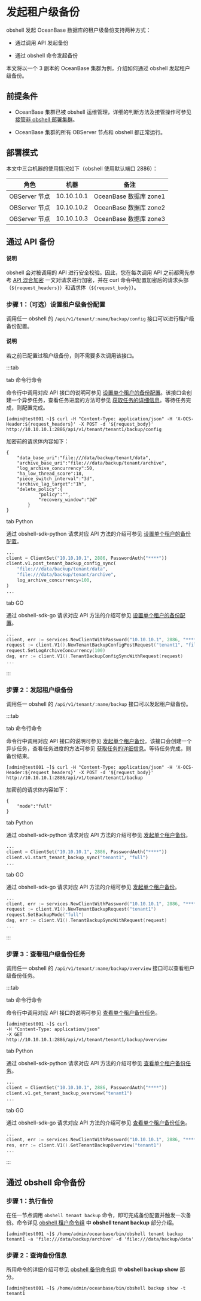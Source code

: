# 发起租户级备份

obshell 发起 OceanBase 数据库的租户级备份支持两种方式：

- 通过调用 API 发起备份

- 通过 obshell 命令发起备份

本文将以一个 3 副本的 OceanBase 集群为例，介绍如何通过 obshell 发起租户级备份。

## 前提条件

- OceanBase 集群已被 obshell 运维管理，详细的判断方法及接管操作可参见 [接管非 obshell 部署集群](../200.cluster-management/300.take-over-non-obshell-deployed-clusters.md)。

- OceanBase 集群的所有 OBServer 节点和 obshell 都正常运行。

## 部署模式

本文中三台机器的使用情况如下（obshell 使用默认端口 2886）：

|     角色      |    机器    |          备注          |
| ------------- | ---------- | ---------------------- |
| OBServer 节点 | 10.10.10.1 | OceanBase 数据库 zone1 |
| OBServer 节点 | 10.10.10.2 | OceanBase 数据库 zone2 |
| OBServer 节点 | 10.10.10.3 | OceanBase 数据库 zone3 |

## 通过 API 备份

<main id="notice" type='explain'>
  <h4>说明</h4>
  <p>obshell 会对被调用的 API 进行安全校验。因此，您在每次调用 API 之前都需先参考 <a href='../../400.obshell-api-reference/20.api-hybrid-encryption.md'>API 混合加密</a> 一文对请求进行加密，并在 curl 命令中配置加密后的请求头部（<code>${request_headers}</code>）和请求体（<code>${request_body}</code>）。</p>
</main>

### 步骤 1：（可选）设置租户级备份配置

调用任一 obshell 的 `/api/v1/tenant/:name/backup/config` 接口可以进行租户级备份配置。

<main id="notice" type='explain'>
  <h4>说明</h4>
  <p>若之前已配置过租户级备份，则不需要多次调用该接口。</p>
</main>

:::tab

tab 命令行命令

命令行中调用对应 API 接口的说明可参见 [设置单个租户的备份配置](../../400.obshell-api-reference/600.backup-management/100.configure-backup-configuration-for-a-single-tenant.md)。该接口会创建一个异步任务，查看任务进度的方法可参见 [获取任务的详细信息](../../400.obshell-api-reference/1000.task-management/2000.get-dag-detail.md)。等待任务完成，则配置完成。

```shell
[admin@test001 ~]$ curl -H "Content-Type: application/json" -H 'X-OCS-Header:${request_headers}' -X POST -d '${request_body}' http://10.10.10.1:2886/api/v1/tenant/tenant1/backup/config
```

加密前的请求体内容如下：

```shell
{
    "data_base_uri":"file:///data/backup/tenant/data",
    "archive_base_uri":"file:///data/backup/tenant/archive",
    "log_archive_concurrency":50,
    "ha_low_thread_score":18,
    "piece_switch_interval":"3d",
    "archive_lag_target":"1h",
    "delete_policy":{
            "policy":"",
            "recovery_window":"2d"
        }
}
```

tab Python

通过 obshell-sdk-python 请求对应 API 方法的介绍可参见 [设置单个租户的备份配置](../../500.obshell-sdk-reference/100.python/600.backup-management/100.backup-configuration-for-individual-tenants-of-python.md)。

```python
...
client = ClientSet("10.10.10.1", 2886, PasswordAuth("****"))
client.v1.post_tenant_backup_config_sync(
    "file:///data/backup/tenant/data",
    "file:///data/backup/tenant/archive",
    log_archive_concurrency=100,
)
...
```

tab GO

通过 obshell-sdk-go 请求对应 API 方法的介绍可参见 [设置单个租户的备份配置](../../500.obshell-sdk-reference/200.go/600.backup-management/100.backup-configuration-for-individual-tenants-of-go.md)。

```go
...
client, err := services.NewClientWithPassword("10.10.10.1", 2886, "****")
request := client.V1().NewTenantBackupConfigPostRequest("tenant1", "file:///data/backup/data", "file:///data/backup/archive")
request.SetLogArchiveConcurrency(100)
dag, err := client.V1().TenantBackupConfigSyncWithRequest(request)
...
```

:::

### 步骤 2：发起租户级备份

调用任一 obshell 的 `/api/v1/tenant/:name/backup` 接口可以发起租户级备份。

:::tab

tab 命令行命令

命令行中调用对应 API 接口的说明可参见 [发起单个租户备份](../../400.obshell-api-reference/600.backup-management/500.initiate-a-single-tenant-backup.md)。该接口会创建一个异步任务，查看任务进度的方法可参见 [获取任务的详细信息](../../400.obshell-api-reference/1000.task-management/2000.get-dag-detail.md)。等待任务完成，则备份结束。

```shell
[admin@test001 ~]$ curl -H "Content-Type: application/json" -H 'X-OCS-Header:${request_headers}' -X POST -d '${request_body}' http://10.10.10.1:2886/api/v1/tenant/tenant1/backup
```

加密前的请求体内容如下：

```shell
{
    "mode":"full"
}
```

tab Python

通过 obshell-sdk-python 请求对应 API 方法的介绍可参见 [发起单个租户备份](../../500.obshell-sdk-reference/100.python/600.backup-management/500.initiate-a-single-tenant-backup-of-python.md)。

```python
...
client = ClientSet("10.10.10.1", 2886, PasswordAuth("****"))
client.v1.start_tenant_backup_sync("tenant1", "full")
...
```

tab GO

通过 obshell-sdk-go 请求对应 API 方法的介绍可参见 [发起单个租户备份](../../500.obshell-sdk-reference/200.go/600.backup-management/500.initiate-a-single-tenant-backup-of-go.md)。

```go
...
client, err := services.NewClientWithPassword("10.10.10.1", 2886, "****")
request := client.V1().NewTenantBackupRequest("tenant1")
request.SetBackupMode("full")
dag, err := client.V1().TenantBackupSyncWithRequest(request)
...
```

:::

### 步骤 3：查看租户级备份任务

调用任一 obshell 的 `/api/v1/tenant/:name/backup/overview` 接口可以查看租户级备份任务。

:::tab

tab 命令行命令

命令行中调用对应 API 接口的说明可参见 [查看单个租户备份任务](../../400.obshell-api-reference/600.backup-management/700.view-individual-tenant-backup-tasks.md)。

```shell
[admin@test001 ~]$ curl 
-H "Content-Type: application/json" 
-X GET 
http://10.10.10.1:2886/api/v1/tenant/tenant1/backup/overview
```

tab Python

通过 obshell-sdk-python 请求对应 API 方法的介绍可参见 [查看单个租户备份任务](../../500.obshell-sdk-reference/100.python/600.backup-management/700.view-individual-tenant-backup-tasks-of-python.md)。

```python
...
client = ClientSet("10.10.10.1", 2886, PasswordAuth("****"))
client.v1.get_tenant_backup_overview("tenant1")
...
```

tab GO

通过 obshell-sdk-go 请求对应 API 方法的介绍可参见 [查看单个租户备份任务](../../500.obshell-sdk-reference/200.go/600.backup-management/700.view-individual-tenant-backup-tasks-of-go.md)。

```go
...
client, err := services.NewClientWithPassword("10.10.10.1", 2886, "****")
res, err := client.V1().GetTenantBackupOverview("tenant1")
...
```

:::

## 通过 obshell 命令备份

### 步骤 1：执行备份

在任一节点调用 `obshell tenant backup` 命令，即可完成备份配置并触发一次备份。命令详见 [obshell 租户命令组](../../300.obshell-clients/250.tenant-commands.md) 中 **obshell tenant backup** 部分介绍。

```shell
[admin@test001 ~]$ /home/admin/oceanbase/bin/obshell tenant backup tenant1 -a 'file:///data/backup/archive' -d 'file:///data/backup/data'
```

### 步骤 2：查询备份信息

所用命令的详细介绍可参见 [obshell 备份命令组](../../300.obshell-clients/400.backup-commands.md) 中 **obshell backup show** 部分。

```shell
[admin@test001 ~]$ /home/admin/oceanbase/bin/obshell backup show -t tenant1
```
